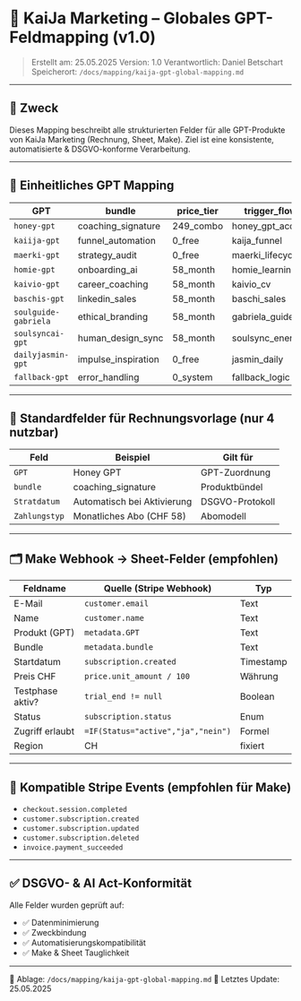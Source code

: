 # 🧠 KaiJa Marketing – Globales GPT-Feldmapping (v1.0)

> Erstellt am: 25.05.2025
> Version: 1.0
> Verantwortlich: Daniel Betschart
> Speicherort: `/docs/mapping/kaija-gpt-global-mapping.md`

---

## 📌 Zweck

Dieses Mapping beschreibt alle strukturierten Felder für alle GPT-Produkte von KaiJa Marketing (Rechnung, Sheet, Make). Ziel ist eine konsistente, automatisierte & DSGVO-konforme Verarbeitung.

---

## 🧾 Einheitliches GPT Mapping

| GPT                  | bundle               | price\_tier | trigger\_flow      | access\_level | plan\_group | test\_phase   | region |
| -------------------- | -------------------- | ----------- | ------------------ | ------------- | ----------- | ------------- | ------ |
| `honey-gpt`          | coaching\_signature  | 249\_combo  | honey\_gpt\_access | premium       | honey       | 7\_days\_free | CH     |
| `kaiija-gpt`         | funnel\_automation   | 0\_free     | kaija\_funnel      | freemium      | kaiija      | none          | CH     |
| `maerki-gpt`         | strategy\_audit      | 0\_free     | maerki\_lifecycle  | freemium      | lifecycle   | none          | CH     |
| `homie-gpt`          | onboarding\_ai       | 58\_month   | homie\_learning    | premium       | homie       | 7\_days\_free | CH     |
| `kaivio-gpt`         | career\_coaching     | 58\_month   | kaivio\_cv         | premium       | kaivio      | 7\_days\_free | CH     |
| `baschis-gpt`        | linkedin\_sales      | 58\_month   | baschi\_sales      | premium       | baschi      | 7\_days\_free | CH     |
| `soulguide-gabriela` | ethical\_branding    | 58\_month   | gabriela\_guide    | premium       | gabriela    | 7\_days\_free | CH     |
| `soulsyncai-gpt`     | human\_design\_sync  | 58\_month   | soulsync\_energy   | premium       | soulsync    | 7\_days\_free | CH     |
| `dailyjasmin-gpt`    | impulse\_inspiration | 0\_free     | jasmin\_daily      | freemium      | jasmin      | none          | CH     |
| `fallback-gpt`       | error\_handling      | 0\_system   | fallback\_logic    | system        | fallback    | none          | CH     |

---

## 🧠 Standardfelder für Rechnungsvorlage (nur 4 nutzbar)

| Feld          | Beispiel                    | Gilt für        |
| ------------- | --------------------------- | --------------- |
| `GPT`         | Honey GPT                   | GPT-Zuordnung   |
| `bundle`      | coaching\_signature         | Produktbündel   |
| `Stratdatum`  | Automatisch bei Aktivierung | DSGVO-Protokoll |
| `Zahlungstyp` | Monatliches Abo (CHF 58)    | Abomodell       |

---

## 🗂 Make Webhook → Sheet-Felder (empfohlen)

| Feldname         | Quelle (Stripe Webhook)            | Typ       |
| ---------------- | ---------------------------------- | --------- |
| E-Mail           | `customer.email`                   | Text      |
| Name             | `customer.name`                    | Text      |
| Produkt (GPT)    | `metadata.GPT`                     | Text      |
| Bundle           | `metadata.bundle`                  | Text      |
| Startdatum       | `subscription.created`             | Timestamp |
| Preis CHF        | `price.unit_amount / 100`          | Währung   |
| Testphase aktiv? | `trial_end != null`                | Boolean   |
| Status           | `subscription.status`              | Enum      |
| Zugriff erlaubt  | `=IF(Status="active","ja","nein")` | Formel    |
| Region           | CH                                 | fixiert   |

---

## 🔁 Kompatible Stripe Events (empfohlen für Make)

* `checkout.session.completed`
* `customer.subscription.created`
* `customer.subscription.updated`
* `customer.subscription.deleted`
* `invoice.payment_succeeded`

---

## ✅ DSGVO- & AI Act-Konformität

Alle Felder wurden geprüft auf:

* ✅ Datenminimierung
* ✅ Zweckbindung
* ✅ Automatisierungskompatibilität
* ✅ Make & Sheet Tauglichkeit

---

📁 Ablage: `/docs/mapping/kaija-gpt-global-mapping.md`
📄 Letztes Update: 25.05.2025
